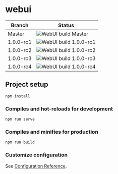 # webui

| Branch | Status |
|-|-|
| Master | ![WebUI build Master](https://github.com/project-alice-assistant/webui/workflows/WebUI%20build/badge.svg?branch=master)
| 1.0.0-rc1 | ![WebUI build 1.0.0-rc1](https://github.com/project-alice-assistant/webui/workflows/WebUI%20build/badge.svg?branch=1.0.0-rc1)
| 1.0.0-rc2 | ![WebUI build 1.0.0-rc2](https://github.com/project-alice-assistant/webui/workflows/WebUI%20build/badge.svg?branch=1.0.0-rc2)
| 1.0.0-rc3 | ![WebUI build 1.0.0-rc3](https://github.com/project-alice-assistant/webui/workflows/WebUI%20build/badge.svg?branch=1.0.0-rc3)
| 1.0.0-rc4 | ![WebUI build 1.0.0-rc4](https://github.com/project-alice-assistant/webui/workflows/WebUI%20build/badge.svg?branch=1.0.0-rc4)

## Project setup

```
npm install
```

### Compiles and hot-reloads for development

```
npm run serve
```

### Compiles and minifies for production

```
npm run build
```

### Customize configuration

See [Configuration Reference](https://cli.vuejs.org/config/).
